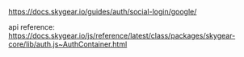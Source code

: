 https://docs.skygear.io/guides/auth/social-login/google/

api reference:
https://docs.skygear.io/js/reference/latest/class/packages/skygear-core/lib/auth.js~AuthContainer.html